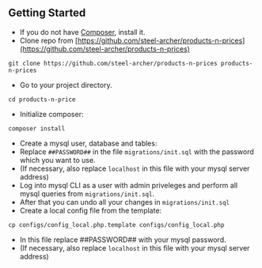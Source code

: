 Getting Started
---------------
* If you do not have [Composer](https://getcomposer.org/doc/00-intro.md), install it.
* Clone repo from [https://github.com/steel-archer/products-n-prices](https://github.com/steel-archer/products-n-prices)
```
git clone https://github.com/steel-archer/products-n-prices products-n-prices
```
* Go to your project directory.
```
cd products-n-price
```
* Initialize composer:
```
composer install
```
* Create a mysql user, database and tables:
* Replace `##PASSWORD##` in the file `migrations/init.sql` with the password which you want to use.
* (If necessary, also replace `localhost` in this file with your mysql server address)
* Log into mysql CLI as a user with admin priveleges and perform all mysql queries from `migrations/init.sql`.
* After that you can undo all your changes in `migrations/init.sql`
* Create a local config file from the template:
```
cp configs/config_local.php.template configs/config_local.php
```
* In this file replace ##PASSWORD## with your mysql password.
* (If necessary, also replace `localhost` in this file with your mysql server address)
